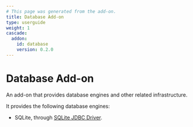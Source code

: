 ```yaml
---
# This page was generated from the add-on.
title: Database Add-on
type: userguide
weight: 1
cascade:
  addon:
    id: database
    version: 0.2.0
---
```


# Database Add-on

An add-on that provides database engines and other related infrastructure.

It provides the following database engines:

* SQLite, through [SQLite JDBC Driver](https://github.com/xerial/sqlite-jdbc).
